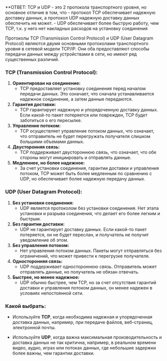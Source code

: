**ОТВЕТ: 
	TCP и UDP - это 2 протокола транспортного уровня, но основное отличие в том, что 
		- протокол TCP обеспечивает надежную доставку данных, а протокол UDP надежную доставку данных обеспечить не может. 
		- UDP обеспечивает более быструю работу, чем TCP, т.к. у него нет накладных расходов на установку соединения
	

Протоколы TCP (Transmission Control Protocol) и UDP (User Datagram Protocol) являются двумя основными протоколами транспортного уровня в сетевой модели TCP/IP. Они оба предоставляют способы передачи данных между устройствами в сети, но имеют ряд существенных различий.
### TCP (Transmission Control Protocol):
1. **Ориентирован на соединение:**
   - TCP предоставляет установку соединения перед началом передачи данных. Это означает, что сначала устанавливается надежное соединение, а затем данные передаются.
2. **Гарантия доставки:**
   - TCP гарантирует надежную и упорядоченную доставку данных. Если какой-то пакет потеряется или поврежден, TCP будет заботиться о его пересылке.
3. **Управление потоком:**
   - TCP осуществляет управление потоком данных, что означает, что отправитель не будет перегружать получателя слишком большими объемами данных.
4. **Двусторонняя связь:**
   - TCP поддерживает двустороннюю связь, что означает, что обе стороны могут инициировать и отправлять данные.
5. **Медленнее, но более надежное:**
   - За счет установки соединения, гарантии доставки и управления потоком, TCP может быть более медленным по сравнению с UDP, но обеспечивает более надежную передачу данных.
### UDP (User Datagram Protocol):
1. **Без установки соединения:**
   - UDP является протоколом без установки соединения. Нет этапа установки и разрыва соединения, что делает его более легким и быстрым.
2. **Без гарантии доставки:**
   - UDP не гарантирует доставку данных. Если какой-то пакет потеряется, он не будет переслан, и получатель не получит уведомление об этом.
3. **Без управления потоком:**
   - Нет управления потоком данных. Пакеты могут отправляться без ограничений, что может привести к перегрузке получателя.
4. **Односторонняя связь:**
   - UDP поддерживает одностороннюю связь. Отправитель может отправлять данные, но получатель не обязан отвечать.
5. **Быстрее, но менее надежное:**
   - UDP обычно быстрее, чем TCP, но за счет отсутствия гарантий доставки и управления потоком данных, он менее надежен в условиях непостоянной сети.

### Какой выбрать:

- Используйте **TCP**, когда необходима надежная и упорядоченная доставка данных, например, при передаче файлов, веб-страниц, электронной почты.
  
- Используйте **UDP**, когда важна максимальная производительность и доставка данных не так критична, например, в реальном времени видео, аудио, играх или потоках данных, где небольшие задержки более важны, чем гарантии доставки.